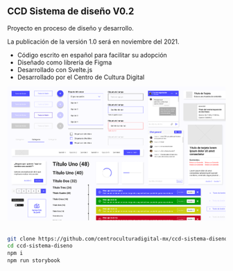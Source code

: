 ## CCD Sistema de diseño V0.2

Proyecto en proceso de diseño y desarrollo.

La publicación de la versión 1.0 será en noviembre del 2021.

- Código escrito en español para facilitar su adopción
- Diseñado como librería de Figma
- Desarrollado con Svelte.js
- Desarrollado por el Centro de Cultura Digital


![CCDSD](
    https://github.com/centroculturadigital-mx/ccd-sistema-diseno/blob/master/ccdsd.png)



```bash

git clone https://github.com/centroculturadigital-mx/ccd-sistema-diseno
cd ccd-sistema-diseno
npm i
npm run storybook

```

